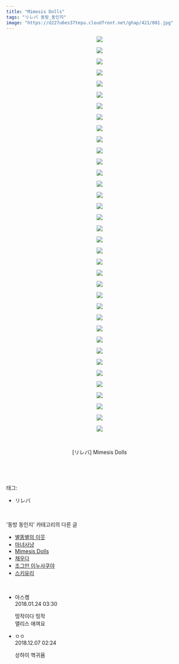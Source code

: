 ```yaml
---
title: "Mimesis Dolls"
tags: "リレバ 동방_동인지"
image: "https://d227u6es37tepu.cloudfront.net/ghap/421/001.jpg"
---
```

<div class="article">
<p style="text-align: center; clear: none; float: none;"><img src="{{ site.imgserver6 }}/ghap/421/001.jpg"/></p>
<p style="text-align: center; clear: none; float: none;"><img src="{{ site.imgserver6 }}/ghap/421/002.jpg"/></p>
<p style="text-align: center; clear: none; float: none;"><img src="{{ site.imgserver6 }}/ghap/421/003.jpg"/></p>
<p style="text-align: center; clear: none; float: none;"><img src="{{ site.imgserver6 }}/ghap/421/004.jpg"/></p>
<p style="text-align: center; clear: none; float: none;"><img src="{{ site.imgserver6 }}/ghap/421/005.jpg"/></p>
<p style="text-align: center; clear: none; float: none;"><img src="{{ site.imgserver6 }}/ghap/421/006.jpg"/></p>
<p style="text-align: center; clear: none; float: none;"><img src="{{ site.imgserver6 }}/ghap/421/007.jpg"/></p>
<p style="text-align: center; clear: none; float: none;"><img src="{{ site.imgserver6 }}/ghap/421/008.jpg"/></p>
<p style="text-align: center; clear: none; float: none;"><img src="{{ site.imgserver6 }}/ghap/421/009.jpg"/></p>
<p style="text-align: center; clear: none; float: none;"><img src="{{ site.imgserver6 }}/ghap/421/010.jpg"/></p>
<p style="text-align: center; clear: none; float: none;"><img src="{{ site.imgserver6 }}/ghap/421/011.jpg"/></p>
<p style="text-align: center; clear: none; float: none;"><img src="{{ site.imgserver6 }}/ghap/421/012.jpg"/></p>
<p style="text-align: center; clear: none; float: none;"><img src="{{ site.imgserver6 }}/ghap/421/013.jpg"/></p>
<p style="text-align: center; clear: none; float: none;"><img src="{{ site.imgserver6 }}/ghap/421/014.jpg"/></p>
<p style="text-align: center; clear: none; float: none;"><img src="{{ site.imgserver6 }}/ghap/421/015.jpg"/></p>
<p style="text-align: center; clear: none; float: none;"><img src="{{ site.imgserver6 }}/ghap/421/016.jpg"/></p>
<p style="text-align: center; clear: none; float: none;"><img src="{{ site.imgserver6 }}/ghap/421/017.jpg"/></p>
<p style="text-align: center; clear: none; float: none;"><img src="{{ site.imgserver6 }}/ghap/421/018.jpg"/></p>
<p style="text-align: center; clear: none; float: none;"><img src="{{ site.imgserver6 }}/ghap/421/019.jpg"/></p>
<p style="text-align: center; clear: none; float: none;"><img src="{{ site.imgserver6 }}/ghap/421/020.jpg"/></p>
<p style="text-align: center; clear: none; float: none;"><img src="{{ site.imgserver6 }}/ghap/421/021.jpg"/></p>
<p style="text-align: center; clear: none; float: none;"><img src="{{ site.imgserver6 }}/ghap/421/022.jpg"/></p>
<p style="text-align: center; clear: none; float: none;"><img src="{{ site.imgserver6 }}/ghap/421/023.jpg"/></p>
<p style="text-align: center; clear: none; float: none;"><img src="{{ site.imgserver6 }}/ghap/421/024.jpg"/></p>
<p style="text-align: center; clear: none; float: none;"><img src="{{ site.imgserver6 }}/ghap/421/025.jpg"/></p>
<p style="text-align: center; clear: none; float: none;"><img src="{{ site.imgserver6 }}/ghap/421/026.jpg"/></p>
<p style="text-align: center; clear: none; float: none;"><img src="{{ site.imgserver6 }}/ghap/421/027.jpg"/></p>
<p style="text-align: center; clear: none; float: none;"><img src="{{ site.imgserver6 }}/ghap/421/028.jpg"/></p>
<p style="text-align: center; clear: none; float: none;"><img src="{{ site.imgserver6 }}/ghap/421/029.jpg"/></p>
<p style="text-align: center; clear: none; float: none;"><img src="{{ site.imgserver6 }}/ghap/421/030.jpg"/></p>
<p style="text-align: center; clear: none; float: none;"><img src="{{ site.imgserver6 }}/ghap/421/031.jpg"/></p>
<p style="text-align: center; clear: none; float: none;"><img src="{{ site.imgserver6 }}/ghap/421/032.jpg"/></p>
<p style="text-align: center; clear: none; float: none;"><img src="{{ site.imgserver6 }}/ghap/421/033.jpg"/></p>
<p style="text-align: center; clear: none; float: none;"><img src="{{ site.imgserver6 }}/ghap/421/034.jpg"/></p>
<p style="text-align: center; clear: none; float: none;"><img src="{{ site.imgserver6 }}/ghap/421/035.jpg"/></p>
<p style="text-align: center; clear: none; float: none;"><img src="{{ site.imgserver6 }}/ghap/421/036.jpg"/></p>
<p style="text-align: center; clear: none; float: none;"><br/></p>
<p style="text-align: center; clear: none; float: none;">[リレバ] Mimesis Dolls</p>
<p><br/></p>
</div><br/>
<div class="tagTrail">
<p>태그: </p>
<ul>
<li>リレバ</li>
</ul>
</div><br/>
<div class="another">
<p>'동방 동인지' 카테고리의 다른 글</p>
<ul>
<li><a href="/ghap_423">별똥별의 이웃</a></li>
<li><a href="/ghap_422">마녀사냥</a></li>
<li><a href="/ghap_421">Mimesis Dolls</a></li>
<li><a href="/ghap_420">채우다</a></li>
<li><a href="/ghap_418">조그만 이누사쿠야</a></li>
<li><a href="/ghap_417">스키유리</a></li>
</ul>
</div><br/>
<div class="cb_module cb_fluid">
<div class="cb_wrt cb_profile">
<div class="comment">
<ul>
<li class="cb_thumb_off" id="comment15181409">
<div class="cb_comment_area">
<div class="cb_info_area">
<div class="cb_section">
<span class="cb_nick_name">아스켕</span>
</div>
<div class="cb_section">
<span class="cb_date">2018.01.24 03:30 </span>
</div>
</div>
<div class="cb_dsc_comment">
<p class="cb_dsc">
											띵작이다 띵작<br/>
앨리스 애껴요
										</p>
</div>
</div></li>
<li class="cb_thumb_off" id="comment15383402">
<div class="cb_comment_area">
<div class="cb_info_area">
<div class="cb_section">
<span class="cb_nick_name">ㅇㅇ</span>
</div>
<div class="cb_section">
<span class="cb_date">2018.12.07 02:24 </span>
</div>
</div>
<div class="cb_dsc_comment">
<p class="cb_dsc">
											상하이 핵귀욤
										</p>
</div>
</div></li>
</ul>
</div>
</div><!-- commentList close -->
</div><br/>

